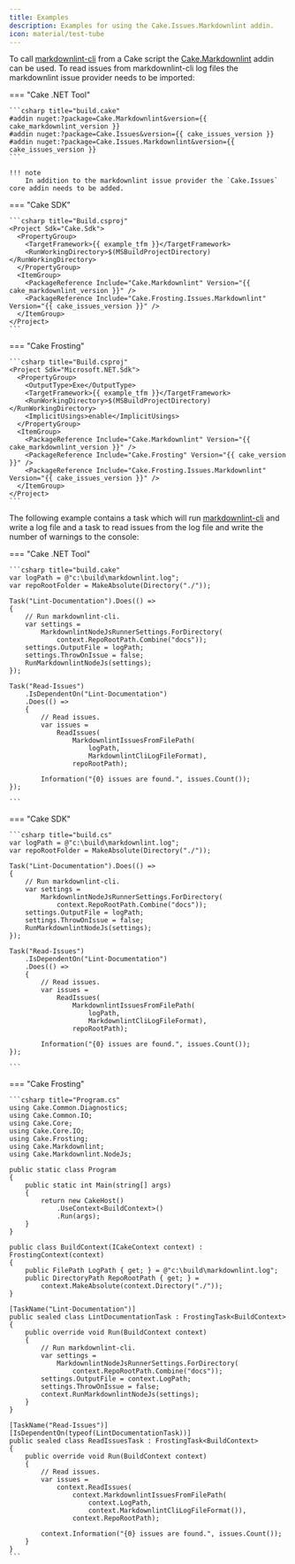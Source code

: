 ```yaml
---
title: Examples
description: Examples for using the Cake.Issues.Markdownlint addin.
icon: material/test-tube
---
```


To call [markdownlint-cli] from a Cake script the [Cake.Markdownlint] addin can be used.
To read issues from markdownlint-cli log files the markdownlint issue provider needs to be imported:

=== "Cake .NET Tool"

    ```csharp title="build.cake"
    #addin nuget:?package=Cake.Markdownlint&version={{ cake_markdownlint_version }}
    #addin nuget:?package=Cake.Issues&version={{ cake_issues_version }}
    #addin nuget:?package=Cake.Issues.Markdownlint&version={{ cake_issues_version }}
    ```

    !!! note
        In addition to the markdownlint issue provider the `Cake.Issues` core addin needs to be added.

=== "Cake SDK"

    ```csharp title="Build.csproj"
    <Project Sdk="Cake.Sdk">
      <PropertyGroup>
        <TargetFramework>{{ example_tfm }}</TargetFramework>
        <RunWorkingDirectory>$(MSBuildProjectDirectory)</RunWorkingDirectory>
      </PropertyGroup>
      <ItemGroup>
        <PackageReference Include="Cake.Markdownlint" Version="{{ cake_markdownlint_version }}" />
        <PackageReference Include="Cake.Frosting.Issues.Markdownlint" Version="{{ cake_issues_version }}" />
      </ItemGroup>
    </Project>
    ```

=== "Cake Frosting"

    ```csharp title="Build.csproj"
    <Project Sdk="Microsoft.NET.Sdk">
      <PropertyGroup>
        <OutputType>Exe</OutputType>
        <TargetFramework>{{ example_tfm }}</TargetFramework>
        <RunWorkingDirectory>$(MSBuildProjectDirectory)</RunWorkingDirectory>
        <ImplicitUsings>enable</ImplicitUsings>
      </PropertyGroup>
      <ItemGroup>
        <PackageReference Include="Cake.Markdownlint" Version="{{ cake_markdownlint_version }}" />
        <PackageReference Include="Cake.Frosting" Version="{{ cake_version }}" />
        <PackageReference Include="Cake.Frosting.Issues.Markdownlint" Version="{{ cake_issues_version }}" />
      </ItemGroup>
    </Project>
    ```

The following example contains a task which will run [markdownlint-cli] and write a log file
and a task to read issues from the log file and write the number of warnings to the console:

=== "Cake .NET Tool"

    ```csharp title="build.cake"
    var logPath = @"c:\build\markdownlint.log";
    var repoRootFolder = MakeAbsolute(Directory("./"));

    Task("Lint-Documentation").Does(() =>
    {
        // Run markdownlint-cli.
        var settings =
            MarkdownlintNodeJsRunnerSettings.ForDirectory(
                context.RepoRootPath.Combine("docs"));
        settings.OutputFile = logPath;
        settings.ThrowOnIssue = false;
        RunMarkdownlintNodeJs(settings);
    });

    Task("Read-Issues")
        .IsDependentOn("Lint-Documentation")
        .Does(() =>
        {
            // Read issues.
            var issues =
                ReadIssues(
                    MarkdownlintIssuesFromFilePath(
                        logPath,
                        MarkdownlintCliLogFileFormat),
                    repoRootPath);

            Information("{0} issues are found.", issues.Count());
    });

    ```

=== "Cake SDK"

    ```csharp title="build.cs"
    var logPath = @"c:\build\markdownlint.log";
    var repoRootFolder = MakeAbsolute(Directory("./"));

    Task("Lint-Documentation").Does(() =>
    {
        // Run markdownlint-cli.
        var settings =
            MarkdownlintNodeJsRunnerSettings.ForDirectory(
                context.RepoRootPath.Combine("docs"));
        settings.OutputFile = logPath;
        settings.ThrowOnIssue = false;
        RunMarkdownlintNodeJs(settings);
    });

    Task("Read-Issues")
        .IsDependentOn("Lint-Documentation")
        .Does(() =>
        {
            // Read issues.
            var issues =
                ReadIssues(
                    MarkdownlintIssuesFromFilePath(
                        logPath,
                        MarkdownlintCliLogFileFormat),
                    repoRootPath);

            Information("{0} issues are found.", issues.Count());
    });

    ```

=== "Cake Frosting"

    ```csharp title="Program.cs"
    using Cake.Common.Diagnostics;
    using Cake.Common.IO;
    using Cake.Core;
    using Cake.Core.IO;
    using Cake.Frosting;
    using Cake.Markdownlint;
    using Cake.Markdownlint.NodeJs;

    public static class Program
    {
        public static int Main(string[] args)
        {
            return new CakeHost()
                .UseContext<BuildContext>()
                .Run(args);
        }
    }

    public class BuildContext(ICakeContext context) : FrostingContext(context)
    {
        public FilePath LogPath { get; } = @"c:\build\markdownlint.log";
        public DirectoryPath RepoRootPath { get; } =
            context.MakeAbsolute(context.Directory("./"));
    }

    [TaskName("Lint-Documentation")]
    public sealed class LintDocumentationTask : FrostingTask<BuildContext>
    {
        public override void Run(BuildContext context)
        {
            // Run markdownlint-cli.
            var settings =
                MarkdownlintNodeJsRunnerSettings.ForDirectory(
                    context.RepoRootPath.Combine("docs"));
            settings.OutputFile = context.LogPath;
            settings.ThrowOnIssue = false;
            context.RunMarkdownlintNodeJs(settings);
        }
    }

    [TaskName("Read-Issues")]
    [IsDependentOn(typeof(LintDocumentationTask))]
    public sealed class ReadIssuesTask : FrostingTask<BuildContext>
    {
        public override void Run(BuildContext context)
        {
            // Read issues.
            var issues =
                context.ReadIssues(
                    context.MarkdownlintIssuesFromFilePath(
                        context.LogPath,
                        context.MarkdownlintCliLogFileFormat()),
                    context.RepoRootPath);

            context.Information("{0} issues are found.", issues.Count());
        }
    }
    ```

[markdownlint-cli]: https://github.com/igorshubovych/markdownlint-cli
[Cake.Markdownlint]: https://cakebuild.net/extensions/cake-markdownlint/
